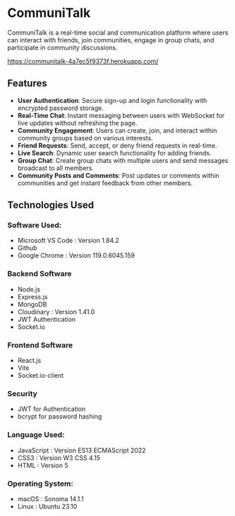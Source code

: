 # CommuniTalk

CommuniTalk is a real-time social and communication platform where users can interact with friends, join communities, engage in group chats, and participate in community discussions.

https://communitalk-4a7ec5f9373f.herokuapp.com/

## Features

- **User Authentication**: Secure sign-up and login functionality with encrypted password storage.
- **Real-Time Chat**: Instant messaging between users with WebSocket for live updates without refreshing the page.
- **Community Engagement**: Users can create, join, and interact within community groups based on various interests.
- **Friend Requests**: Send, accept, or deny friend requests in real-time.
- **Live Search**: Dynamic user search functionality for adding friends.
- **Group Chat**: Create group chats with multiple users and send messages broadcast to all members.
- **Community Posts and Comments**: Post updates or comments within communities and get instant feedback from other members.

## Technologies Used

### Software Used:
- Microsoft VS Code : Version 1.84.2
- Github
- Google Chrome : Version 119.0.6045.159

### Backend Software
- Node.js
- Express.js
- MongoDB
- Cloudinary : Version 1.41.0
- JWT Authentication
- Socket.io

### Frontend Software
- React.js
- Vite
- Socket.io-client

### Security
- JWT for Authentication
- bcrypt for password hashing

### Language Used:
- JavaScript : Version ES13 ECMAScript 2022
- CSS3 : Version W3 CSS 4.15
- HTML : Version 5

### Operating System:
- macOS : Sonoma 14.1.1
- Linux : Ubuntu 23.10




